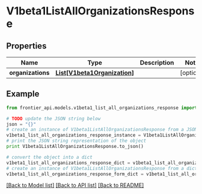# V1beta1ListAllOrganizationsResponse


## Properties
Name | Type | Description | Notes
------------ | ------------- | ------------- | -------------
**organizations** | [**List[V1beta1Organization]**](V1beta1Organization.md) |  | [optional] 

## Example

```python
from frontier_api.models.v1beta1_list_all_organizations_response import V1beta1ListAllOrganizationsResponse

# TODO update the JSON string below
json = "{}"
# create an instance of V1beta1ListAllOrganizationsResponse from a JSON string
v1beta1_list_all_organizations_response_instance = V1beta1ListAllOrganizationsResponse.from_json(json)
# print the JSON string representation of the object
print V1beta1ListAllOrganizationsResponse.to_json()

# convert the object into a dict
v1beta1_list_all_organizations_response_dict = v1beta1_list_all_organizations_response_instance.to_dict()
# create an instance of V1beta1ListAllOrganizationsResponse from a dict
v1beta1_list_all_organizations_response_form_dict = v1beta1_list_all_organizations_response.from_dict(v1beta1_list_all_organizations_response_dict)
```
[[Back to Model list]](../README.md#documentation-for-models) [[Back to API list]](../README.md#documentation-for-api-endpoints) [[Back to README]](../README.md)


